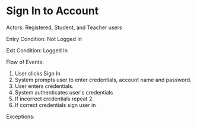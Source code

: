 # Sign In to Account

Actors: Registered, Student, and Teacher users

Entry Condition: Not Logged In

Exit Condition: Logged In

Flow of Events:
1. User clicks Sign In
2. System prompts user to enter credentials, account name and password.
3. User enters credentials.
4. System authenticates user's credentials
5. If incorrect credentials repeat 2.
6. If correct credentials sign user in

Exceptions:
